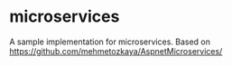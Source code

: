 # microservices
A sample implementation for microservices.
Based on https://github.com/mehmetozkaya/AspnetMicroservices/
